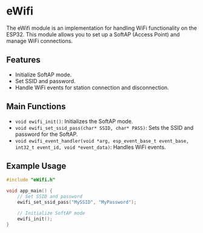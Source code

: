 # eWifi

The eWifi module is an implementation for handling WiFi functionality on the ESP32. This module allows you to set up a SoftAP (Access Point) and manage WiFi connections.

## Features

- Initialize SoftAP mode.
- Set SSID and password.
- Handle WiFi events for station connection and disconnection.

## Main Functions

- `void ewifi_init()`: Initializes the SoftAP mode.
- `void ewifi_set_ssid_pass(char* SSID, char* PASS)`: Sets the SSID and password for the SoftAP.
- `void ewifi_event_handler(void *arg, esp_event_base_t event_base, int32_t event_id, void *event_data)`: Handles WiFi events.

## Example Usage

```c
#include "eWifi.h"

void app_main() {
    // Set SSID and password
    ewifi_set_ssid_pass("MySSID", "MyPassword");

    // Initialize SoftAP mode
    ewifi_init();
}
```
